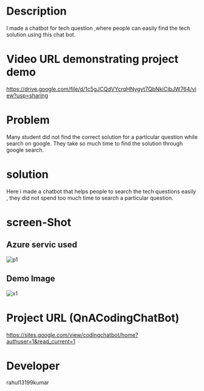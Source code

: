 # Description
I made a chatbot for tech question ,where people can easily find the tech solution using this chat bot.

# Video URL demonstrating project demo
 https://drive.google.com/file/d/1c5gJCQdVYcrqHNygyt7QbNkiCjbJW764/view?usp=sharing
 
# Problem 
Many student did not find the correct solution for a particular question while search on google. They take so much time to find the solution through google search.

# solution 
Here i made a chatbot that helps people to search the tech questions easily , they did not spend too much time to search a particular question.

# screen-Shot
## Azure servic used

![p1](https://user-images.githubusercontent.com/55308841/153815803-8232026e-c8dc-49e7-85f6-53acd0c66e60.png)

 
 ## Demo Image
![x1](https://user-images.githubusercontent.com/55308841/153813182-0043ad49-36f9-434e-a6d0-810af153c848.png)

# Project URL (QnACodingChatBot)
https://sites.google.com/view/codingchatbot/home?authuser=1&read_current=1






# Developer

rahul13199kumar
